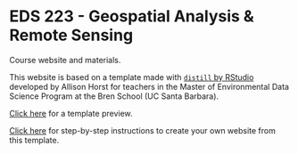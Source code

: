 # EDS 223 - Geospatial Analysis & Remote Sensing

Course website and materials.

This website is based on a template made with [`distill` by RStudio](https://rstudio.github.io/distill/) developed by Allison Horst for teachers in the Master of Environmental Data Science Program at the Bren School (UC Santa Barbara). 

[Click here](https://allisonhorst.github.io/meds-distill-template/) for a template preview.

[Click here](https://docs.google.com/document/d/1iC0f8VONz269Fm6dVHXeiQuWubNOgOiHjF6oHNBLD-o/edit?usp=sharing) for step-by-step instructions to create your own website from this template. 

